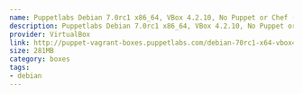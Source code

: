 ```yaml
---
name: Puppetlabs Debian 7.0rc1 x86_64, VBox 4.2.10, No Puppet or Chef (src)
description: Puppetlabs Debian 7.0rc1 x86_64, VBox 4.2.10, No Puppet or Chef (<a href="http://github.com/puppetlabs/puppet-vagrant-boxes">src</a>)
provider: VirtualBox
link: http://puppet-vagrant-boxes.puppetlabs.com/debian-70rc1-x64-vbox4210-nocm.box
size: 281MB
category: boxes
tags:
- debian
---
```

